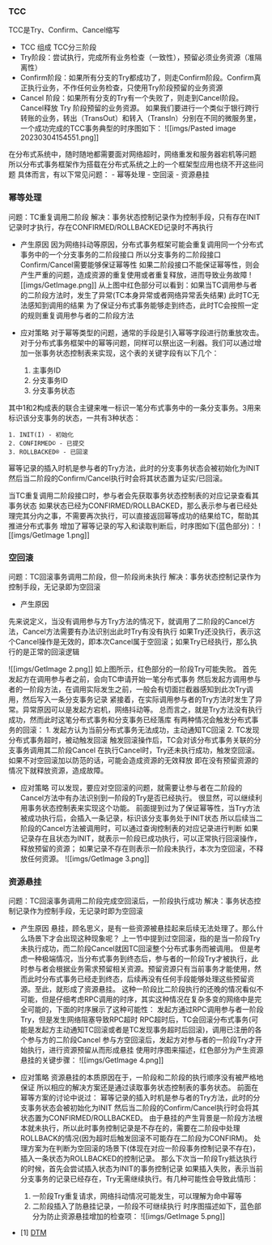 ### TCC
TCC是Try、Confirm、Cancel缩写

- TCC 组成
TCC分三阶段
- Try阶段：尝试执行，完成所有业务检查（一致性），预留必须业务资源（准隔离性）
- Confirm阶段：如果所有分支的Try都成功了，则走Confirm阶段。Confirm真正执行业务，不作任何业务检查，只使用Try阶段预留的业务资源
- Cancel 阶段：如果所有分支的Try有一个失败了，则走到Cancel阶段。Cancel释放 Try 阶段预留的业务资源。
如果我们要进行一个类似于银行跨行转账的业务，转出（TransOut）和转入（TransIn）分别在不同的微服务里，一个成功完成的TCC事务典型的时序图如下：
![[imgs/Pasted image 20230304154551.png]]

在分布式系统中，随时随地都需要面对网络超时，网络重发和服务器宕机等问题
所以分布式事务框架作为搭载在分布式系统之上的一个框架型应用也绕不开这些问题
具体而言，有以下常见问题： 
    - 幂等处理 
    - 空回滚 
    - 资源悬挂 

### 幂等处理
问题：TC重复调用二阶段
解决：事务状态控制记录作为控制手段，只有存在INIT记录时才执行，存在CONFIRMED/ROLLBACKED记录时不再执行

- 产生原因
因为网络抖动等原因，分布式事务框架可能会重复调用同一个分布式事务中的一个分支事务的二阶段接口
所以分支事务的二阶段接口Confirm/Cancel需要能够保证幂等性
如果二阶段接口不能保证幂等性，则会产生严重的问题，造成资源的重复使用或者重复释放，进而导致业务故障
![[imgs/GetImage.png]]
从上图中红色部分可以看到：如果当TC调用参与者的二阶段方法时，发生了异常(TC本身异常或者网络异常丢失结果)
此时TC无法感知到调用的结果
为了保证分布式事务能够走到终态，此时TC会按照一定的规则重复调用参与者的二阶段方法

- 应对策略
对于幂等类型的问题，通常的手段是引入幂等字段进行防重放攻击。对于分布式事务框架中的幂等问题，同样可以祭出这一利器。我们可以通过增加一张事务状态控制表来实现，这个表的关键字段有以下几个： 

    1. 主事务ID 
    2. 分支事务ID 
    3. 分支事务状态 

其中1和2构成表的联合主键来唯一标识一笔分布式事务中的一条分支事务。3用来标识该分支事务的状态，一共有3种状态： 

    1. INIT(I) - 初始化 
    2. CONFIRMED© - 已提交 
    3. ROLLBACKED® - 已回滚 
幂等记录的插入时机是参与者的Try方法，此时的分支事务状态会被初始化为INIT
然后当二阶段的Confirm/Cancel执行时会将其状态置为证实/已回滚。 

当TC重复调用二阶段接口时，参与者会先获取事务状态控制表的对应记录查看其事务状态
如果状态已经为CONFIRMED/ROLLBACKED，那么表示参与者已经处理完其分内之事，不需要再次执行，可以直接返回幂等成功的结果给TC，帮助其推进分布式事务
增加了幂等记录的写入和读取判断后，时序图如下(蓝色部分)： 
![[imgs/GetImage 1.png]]

### 空回滚
问题：TC回滚事务调用二阶段，但一阶段尚未执行
解决：事务状态控制记录作为控制手段，无记录即为空回滚

- 产生原因

先来说定义，当没有调用参与方Try方法的情况下，就调用了二阶段的Cancel方法，Cancel方法需要有办法识别出此时Try有没有执行
如果Try还没执行，表示这个Cancel操作是无效的，即本次Cancel属于空回滚；如果Try已经执行，那么执行的是正常的回滚逻辑

![[imgs/GetImage 2.png]]
如上图所示，红色部分的一阶段Try可能失败。
首先发起方在调用参与者之前，会向TC申请开始一笔分布式事务
然后发起方调用参与者的一阶段方法，在调用实际发生之前，一般会有切面拦截器感知到此次Try调用，然后写入一条分支事务记录
紧接着，在实际调用参与者的Try方法时发生了异常。异常原因可以是发起方宕机，网络抖动等。 
总而言之，就是Try方法没有执行成功，然而此时这笔分布式事务和分支事务已经落库
有两种情况会触发分布式事务的回滚： 
    1. 发起方认为当前分布式事务无法成功，主动通知TC回滚 
    2. TC发现分布式事务超时，被动触发回滚 
触发回滚操作后，TC会对该分布式事务关联的分支事务调用其二阶段Cancel
在执行Cancel时，Try还未执行成功，触发空回滚。如果不对空回滚加以防范的话，可能会造成资源的无效释放
即在没有预留资源的情况下就释放资源，造成故障。 

- 应对策略
可以发现，要应对空回滚的问题，就需要让参与者在二阶段的Cancel方法中有办法识别到一阶段的Try是否已经执行。 
很显然，可以继续利用事务状态控制表来实现这个功能。 
前面提到过为了保证幂等性，当Try方法被成功执行后，会插入一条记录，标识该分支事务处于INIT状态
所以后续当二阶段的Cancel方法被调用时，可以通过查询控制表的对应记录进行判断
如果记录存在且状态为INIT，就表示一阶段已成功执行，可以正常执行回滚操作，释放预留的资源；
如果记录不存在则表示一阶段未执行，本次为空回滚，不释放任何资源。 
![[imgs/GetImage 3.png]]

### 资源悬挂
问题：TC回滚事务调用二阶段完成空回滚后，一阶段执行成功
解决：事务状态控制记录作为控制手段，无记录时即为空回滚

- 产生原因
悬挂，顾名思义，是有一些资源被悬挂起来后续无法处理了。那么什么场景下才会出现这种现象呢？ 
上一节中提到过空回滚，指的是当一阶段Try未执行成功，而二阶段Cancel就因TC回滚整个分布式事务而被调用。 
但是考虑一种极端情况，当分布式事务到终态后，参与者的一阶段Try才被执行，此时参与者会根据业务需求预留相关资源。预留资源只有当前事务才能使用，然而此时分布式事务已经走到终态，后续再没有任何手段能够处理这些预留资源。至此，就形成了资源悬挂。 
这种一阶段比二阶段执行的还晚的情况看似不可能，但是仔细考虑RPC调用的时序，其实这种情况在复杂多变的网络中是完全可能的，下面的时序展示了这种可能性： 
发起方通过RPC调用参与者一阶段Try，但是发生网络阻塞导致RPC超时 
RPC超时后，TC会回滚分布式事务(可能是发起方主动通知TC回滚或者是TC发现事务超时后回滚)，调用已注册的各个参与方的二阶段Cancel 
参与方空回滚后，发起方对参与者的一阶段Try才开始执行，进行资源预留从而形成悬挂 
使用时序图来描述，红色部分为产生资源悬挂的关键步骤： 
![[imgs/GetImage 4.png]]

- 应对策略
资源悬挂的本质原因在于，一阶段和二阶段的执行顺序没有被严格地保证
所以相应的解决方案还是通过读取事务状态控制表的事务状态。 
前面在幂等方案的讨论中说过： 
幂等记录的插入时机是参与者的Try方法，此时的分支事务状态会被初始化为INIT
然后当二阶段的Confirm/Cancel执行时会将其状态置为CONFIRMED/ROLLBACKED。 
由于悬挂的产生背景是一阶段方法根本就未执行，所以此时事务控制记录是不存在的，需要在二阶段中处理ROLLBACK的情况(因为超时后触发回滚不可能存在二阶段为CONFIRM)。
处理方案为在判断为空回滚的场景下(体现在对应一阶段事务控制记录不存在)，插入一条状态为ROLLBACKED的控制记录。 
那么下次当一阶段Try抵达执行的时候，首先会尝试插入状态为INIT的事务控制记录
如果插入失败，表示当前分支事务的记录已经存在，Try无需继续执行。有几种可能性会导致此情形： 
    1. 一阶段Try重复请求，网络抖动情况可能发生，可以理解为命中幂等 
    2. 二阶段插入了防悬挂记录，一阶段不可继续执行 
时序图描述如下，蓝色部分为防止资源悬挂增加的检查项： 
![[imgs/GetImage 5.png]]

- [1] [DTM](https://www.dtm.pub/)

